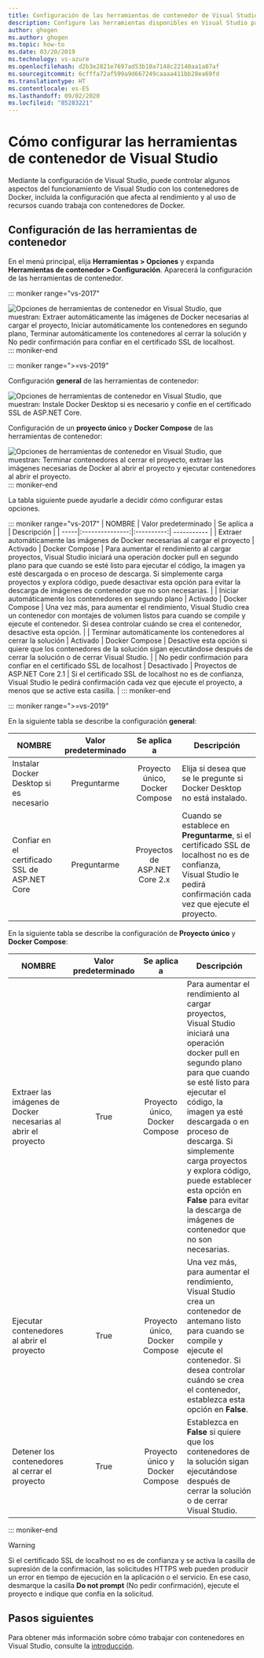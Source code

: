```yaml
---
title: Configuración de las herramientas de contenedor de Visual Studio
description: Configure las herramientas disponibles en Visual Studio para trabajar con contenedores de Docker.
author: ghogen
ms.author: ghogen
ms.topic: how-to
ms.date: 03/20/2019
ms.technology: vs-azure
ms.openlocfilehash: d2b3e2821e7697ad53b10a7148c22140aa1a07af
ms.sourcegitcommit: 6cfffa72af599a9d667249caaaa411bb28ea69fd
ms.translationtype: HT
ms.contentlocale: es-ES
ms.lasthandoff: 09/02/2020
ms.locfileid: "85283221"
---
```

# <a name="how-to-configure-visual-studio-container-tools"></a>Cómo configurar las herramientas de contenedor de Visual Studio

Mediante la configuración de Visual Studio, puede controlar algunos aspectos del funcionamiento de Visual Studio con los contenedores de Docker, incluida la configuración que afecta al rendimiento y al uso de recursos cuando trabaja con contenedores de Docker.

## <a name="container-tools-settings"></a>Configuración de las herramientas de contenedor

En el menú principal, elija **Herramientas > Opciones** y expanda **Herramientas de contenedor > Configuración**. Aparecerá la configuración de las herramientas de contenedor.

::: moniker range="vs-2017"

![Opciones de herramientas de contenedor en Visual Studio, que muestran: Extraer automáticamente las imágenes de Docker necesarias al cargar el proyecto, Iniciar automáticamente los contenedores en segundo plano, Terminar automáticamente los contenedores al cerrar la solución y No pedir confirmación para confiar en el certificado SSL de localhost.](./media/overview/visual-studio-docker-tools-options.png)
::: moniker-end

::: moniker range=">=vs-2019"

Configuración **general** de las herramientas de contenedor:

![Opciones de herramientas de contenedor en Visual Studio, que muestran: Instale Docker Desktop si es necesario y confíe en el certificado SSL de ASP.NET Core.](./media/configure-container-tools/tools-options-1.png)

Configuración de un **proyecto único** y **Docker Compose** de las herramientas de contenedor:

![Opciones de herramientas de contenedor en Visual Studio, que muestran: Terminar contenedores al cerrar el proyecto, extraer las imágenes necesarias de Docker al abrir el proyecto y ejecutar contenedores al abrir el proyecto.](./media/configure-container-tools/tools-options-2.png)
::: moniker-end

La tabla siguiente puede ayudarle a decidir cómo configurar estas opciones.

::: moniker range="vs-2017"
| NOMBRE | Valor predeterminado | Se aplica a | Descripción |
| -----|:---------------:|:----------:| ----------- |
| Extraer automáticamente las imágenes de Docker necesarias al cargar el proyecto | Activado | Docker Compose | Para aumentar el rendimiento al cargar proyectos, Visual Studio iniciará una operación docker pull en segundo plano para que cuando se esté listo para ejecutar el código, la imagen ya esté descargada o en proceso de descarga. Si simplemente carga proyectos y explora código, puede desactivar esta opción para evitar la descarga de imágenes de contenedor que no son necesarias. |
| Iniciar automáticamente los contenedores en segundo plano | Activado | Docker Compose | Una vez más, para aumentar el rendimiento, Visual Studio crea un contenedor con montajes de volumen listos para cuando se compile y ejecute el contenedor. Si desea controlar cuándo se crea el contenedor, desactive esta opción. |
| Terminar automáticamente los contenedores al cerrar la solución | Activado | Docker Compose | Desactive esta opción si quiere que los contenedores de la solución sigan ejecutándose después de cerrar la solución o de cerrar Visual Studio. |
| No pedir confirmación para confiar en el certificado SSL de localhost | Desactivado | Proyectos de ASP.NET Core 2.1 | Si el certificado SSL de localhost no es de confianza, Visual Studio le pedirá confirmación cada vez que ejecute el proyecto, a menos que se active esta casilla. |
::: moniker-end

::: moniker range=">=vs-2019"

En la siguiente tabla se describe la configuración **general**:

| NOMBRE | Valor predeterminado | Se aplica a | Descripción |
| -----|:---------------:|:----------:| ----------- |
| Instalar Docker Desktop si es necesario | Preguntarme | Proyecto único, Docker Compose | Elija si desea que se le pregunte si Docker Desktop no está instalado. |
| Confiar en el certificado SSL de ASP.NET Core | Preguntarme | Proyectos de ASP.NET Core 2.x | Cuando se establece en **Preguntarme**, si el certificado SSL de localhost no es de confianza, Visual Studio le pedirá confirmación cada vez que ejecute el proyecto. |

En la siguiente tabla se describe la configuración de **Proyecto único** y **Docker Compose**:

| NOMBRE | Valor predeterminado | Se aplica a | Descripción |
| -----|:---------------:|:----------:| ----------- |
| Extraer las imágenes de Docker necesarias al abrir el proyecto | True | Proyecto único, Docker Compose | Para aumentar el rendimiento al cargar proyectos, Visual Studio iniciará una operación docker pull en segundo plano para que cuando se esté listo para ejecutar el código, la imagen ya esté descargada o en proceso de descarga. Si simplemente carga proyectos y explora código, puede establecer esta opción en **False** para evitar la descarga de imágenes de contenedor que no son necesarias. |
| Ejecutar contenedores al abrir el proyecto | True | Proyecto único, Docker Compose | Una vez más, para aumentar el rendimiento, Visual Studio crea un contenedor de antemano listo para cuando se compile y ejecute el contenedor. Si desea controlar cuándo se crea el contenedor, establezca esta opción en **False**. |
| Detener los contenedores al cerrar el proyecto | True | Proyecto único y Docker Compose | Establezca en **False** si quiere que los contenedores de la solución sigan ejecutándose después de cerrar la solución o de cerrar Visual Studio. |

::: moniker-end
> [!WARNING]
> Si el certificado SSL de localhost no es de confianza y se activa la casilla de supresión de la confirmación, las solicitudes HTTPS web pueden producir un error en tiempo de ejecución en la aplicación o el servicio. En ese caso, desmarque la casilla **Do not prompt** (No pedir confirmación), ejecute el proyecto e indique que confía en la solicitud.

## <a name="next-steps"></a>Pasos siguientes

Para obtener más información sobre cómo trabajar con contenedores en Visual Studio, consulte la [introducción](overview.md).